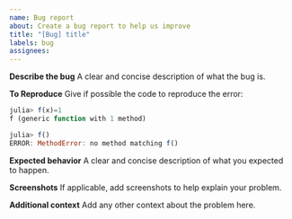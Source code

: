 ```yaml
---
name: Bug report
about: Create a bug report to help us improve
title: "[Bug] title"
labels: bug
assignees:
---
```


**Describe the bug**
A clear and concise description of what the bug is.

**To Reproduce**
Give if possible the code to reproduce the error:

```julia
julia> f(x)=1
f (generic function with 1 method)

julia> f()
ERROR: MethodError: no method matching f()
```

**Expected behavior**
A clear and concise description of what you expected to happen.

**Screenshots**
If applicable, add screenshots to help explain your problem.

**Additional context**
Add any other context about the problem here.
